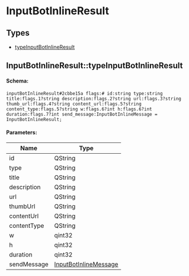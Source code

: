 # InputBotInlineResult

## Types

* [typeInputBotInlineResult](#inputbotinlineresulttypeinputbotinlineresult)

## InputBotInlineResult::typeInputBotInlineResult

#### Schema:

`inputBotInlineResult#2cbbe15a flags:# id:string type:string title:flags.1?string description:flags.2?string url:flags.3?string thumb_url:flags.4?string content_url:flags.5?string content_type:flags.5?string w:flags.6?int h:flags.6?int duration:flags.7?int send_message:InputBotInlineMessage = InputBotInlineResult;`

#### Parameters:

|Name|Type|
|----|----|
|id|QString|
|type|QString|
|title|QString|
|description|QString|
|url|QString|
|thumbUrl|QString|
|contentUrl|QString|
|contentType|QString|
|w|qint32|
|h|qint32|
|duration|qint32|
|sendMessage|[InputBotInlineMessage](inputbotinlinemessage.md)|

